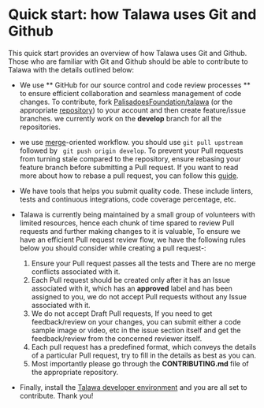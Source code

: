 # Quick start: how Talawa uses Git and Github

 This quick start provides an overview of how Talawa uses Git and Github.
 Those who are familiar with Git and Github should be able to contribute to Talawa with the details outlined below:

 * We use ** GitHub for our source control and code review processes ** to ensure efficient collaboration and seamless management of code changes. To contribute, fork [PalisadoesFoundation/talawa](https://github.com/PalisadoesFoundation/talawa) (or the appropriate [repository](https://github.com/PalisadoesFoundation)) to your account and then create feature/issue branches. we currently work on the **develop** branch for all the repositories.

 * we use [merge](https://git-scm.com/book/en/v2/Git-Branching-Basic-Branching-and-Merging#_basic_merging)-oriented workflow. you should use ``` git pull upstream ``` followed by ``` git push origin develop```. To prevent your Pull requests from turning stale compared to the repository, ensure rebasing your feature branch before submitting a Pull request. If you want to read more about how to rebase a pull request, you can follow this [guide](https://github.com/openedx/edx-platform/wiki/How-to-Rebase-a-Pull-Request).

 * We have tools that helps you submit quality code. These include linters, tests and continuous integrations, code coverage percentage, etc.

 * Talawa is currently being maintained by a small group of volunteers with limited resources, hence each chunk of time spared to review Pull requests and further making changes to it is valuable, To ensure we have an efficient Pull request review flow, we have the following rules below you should consider while creating a pull request-:
     1. Ensure your Pull request passes all the tests and There are no merge conflicts associated with it.
     2. Each Pull request should be created only after it has an Issue associated with it, which has an **approved** label and has been assigned to you, we do not accept Pull requests without any Issue associated with it. 
     3. We do not accept Draft Pull requests, If you need to get feedback/review on your changes, you can submit either a code sample image or video, etc in the issue section itself and get the feedback/review from the concerned reviewer itself.
     4. Each pull request has a predefined format, which conveys the details of a particular Pull request, try to fill in the details as best as you can.
     5. Most importantly please go through the **CONTRIBUTING.md** file of the appropriate repository.

 * Finally, install the [Talawa developer environment](../../../docs/introduction/our-repositories) and you are all set to contribute. Thank you!


